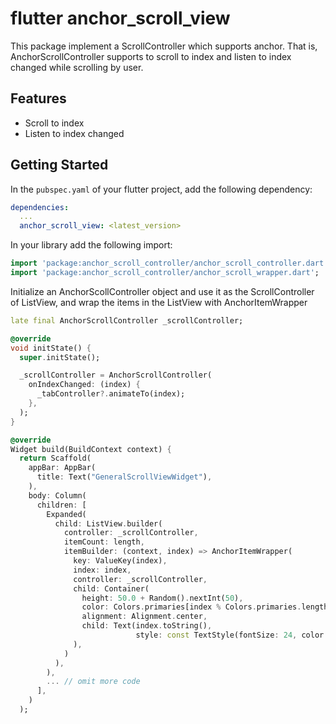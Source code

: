 # flutter anchor_scroll_view

This package implement a ScrollController which supports anchor. That is,  AnchorScrollController supports to scroll to index and listen to index changed while scrolling by user.

## Features

- Scroll to index
- Listen to index changed

## Getting Started

In the `pubspec.yaml` of your flutter project, add the following dependency:

```yaml
dependencies:
  ...
  anchor_scroll_view: <latest_version>
```

In your library add the following import:

```dart
import 'package:anchor_scroll_controller/anchor_scroll_controller.dart';
import 'package:anchor_scroll_controller/anchor_scroll_wrapper.dart';
```

Initialize an AnchorScollController object and use it as the ScrollController of ListView, and wrap the items in the ListView with AnchorItemWrapper

```dart
late final AnchorScrollController _scrollController;

@override
void initState() {
  super.initState();

  _scrollController = AnchorScrollController(
    onIndexChanged: (index) {
      _tabController?.animateTo(index);
    },
  );
}

@override
Widget build(BuildContext context) {
  return Scaffold(
    appBar: AppBar(
      title: Text("GeneralScrollViewWidget"),
    ),
    body: Column(
      children: [
        Expanded(
          child: ListView.builder(
            controller: _scrollController,
            itemCount: length,
            itemBuilder: (context, index) => AnchorItemWrapper(
              key: ValueKey(index),
              index: index,
              controller: _scrollController,
              child: Container(
                height: 50.0 + Random().nextInt(50),
                color: Colors.primaries[index % Colors.primaries.length],
                alignment: Alignment.center,
                child: Text(index.toString(),
                            style: const TextStyle(fontSize: 24, color: Colors.black)),
              ),
            )
          ),
        ),
        ... // omit more code
      ],
    )
  );
```



